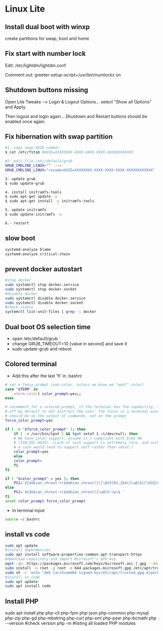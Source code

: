 # Linux Lite

## Install dual boot with winxp
create partitions for swap, boot and home

## Fix start with number lock
Edit: /etc/lightdm/lightdm.conf

Comment out: greeter-setup-script=/usr/bin/numlockx on

## Shutdown buttons missing
Open Lite Tweaks --> Login & Logout Options... select "Show all Options" and Apply. 

Then logout and login again... Shutdown and Restart buttons should be enabled once again.

## Fix hibernation with swap partition
```bash
#1. copy swap UUID number
$ cat /etc/fstab #UUID=XXXXXXXX-XXXX-XXXX-XXXX-XXXXXXXXXXXX

#2. edit file /etc/default/grub
GRUB_CMDLINE_LINUX=""  -->
GRUB_CMDLINE_LINUX="resume=UUID=XXXXXXXX-XXXX-XXXX-XXXX-XXXXXXXXXXXX"

3. update grub
$ sudo update-grub

4. install initramfs-tools
$ sudo apt-get update -y
$ sudo apt-get install -y initramfs-tools

5. update initramfs
$ sudo update-initramfs -u

6.- restart
```

## slow boot
```bash
systemd-analyze blame
systemd-analyze critical-chain
```

## prevent docker autostart
```bash
#stop docker
sudo systemctl stop docker.service
sudo systemctl stop docker.socket
#disable docker
sudo systemctl disable docker.service
sudo systemctl disable docker.socket
#check status
systemctl list-unit-files | grep -i docker
```

## Dual boot OS selection time
  * open /etc/default/grub
  * change GRUB_TIMEOUT=10 [value in second] and save it
  * sudo update-grub and reboot

## Colored terminal
  * Add this after the last 'fi' in .bashrc
```bash
# set a fancy prompt (non-color, unless we know we "want" color)
case "$TERM" in
    xterm-color) color_prompt=yes;;
esac

# uncomment for a colored prompt, if the terminal has the capability; turned
# off by default to not distract the user: the focus in a terminal window
# should be on the output of commands, not on the prompt
force_color_prompt=yes

if [ -n "$force_color_prompt" ]; then
    if [ -x /usr/bin/tput ] && tput setaf 1 >&/dev/null; then
    # We have color support; assume it's compliant with Ecma-48
    # (ISO/IEC-6429). (Lack of such support is extremely rare, and such
    # a case would tend to support setf rather than setaf.)
    color_prompt=yes
    else
    color_prompt=
    fi
fi

if [ "$color_prompt" = yes ]; then
    PS1='${debian_chroot:+($debian_chroot)}\[\033[01;32m\]\u@\h\[\033[00m\]:\[\033[01;34m\]\w\[\033[00m\]\$ '
else
    PS1='${debian_chroot:+($debian_chroot)}\u@\h:\w\$ '
fi
unset color_prompt force_color_prompt
```
  * In terminal input
```bash
source ~/.bashrc
```

## install vs code
```bash
sudo apt update
#install dependencies
sudo apt install software-properties-common apt-transport-https
#download repository and import Microsoft’s GPG key
wget -qO- https://packages.microsoft.com/keys/microsoft.asc | gpg --dearmor > packages.microsoft.gpg
sudo install -o root -g root -m 644 packages.microsoft.gpg /etc/apt/trusted.gpg.d/
sudo sh -c 'echo "deb [arch=amd64 signed-by=/etc/apt/trusted.gpg.d/packages.microsoft.gpg] https://packages.microsoft.com/repos/vscode stable main" > /etc/apt/sources.list.d/vscode.list'
#install vs code
sudo apt update
sudo apt install code
```

## Install PHP
sudo apt install php php-cli php-fpm php-json php-common php-mysql php-zip php-gd php-mbstring php-curl php-xml php-pear php-bcmath
php --version #check version
php -m #listing all loaded PHP modules

